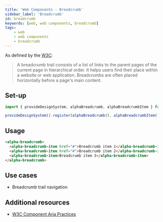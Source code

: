 ```yaml
---
title: 'Web Components - Breadcrumb'
sidebar_label: 'Breadcrumb'
id: breadcrumb
keywords: [web, web components, breadcrumb]
tags:
    - web
    - web components
    - breadcrumb
---
```


As defined by the [W3C](https://w3c.github.io/aria-practices/#breadcrumb):

> A breadcrumb trail consists of a list of links to the parent pages of the current page in hierarchical order. It helps users find their place within a website or web application. Breadcrumbs are often placed horizontally before a page's main content.

## Set-up

```ts
import { provideDesignSystem, alphaBreadcrumb, alphaBreadcrumbItem } from '@genesislcap/alpha-design-system';

provideDesignSystem().register(alphaBreadcrumb(), alphaBreadcrumbItem());
```

## Usage

```html live
<alpha-breadcrumb>
  <alpha-breadcrumb-item href="#">Breadcrumb item 1</alpha-breadcrumb-item>
  <alpha-breadcrumb-item href="#">Breadcrumb item 2</alpha-breadcrumb-item>
  <alpha-breadcrumb-item>Breadcrumb item 3</alpha-breadcrumb-item>
</alpha-breadcrumb>
```

## Use cases

* Breadcrumb trail navigation

## Additional resources

- [W3C Component Aria Practices](https://w3c.github.io/aria-practices/#breadcrumb)